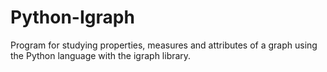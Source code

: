 # Python-Igraph

Program for studying properties, measures and attributes of a graph using the Python language with the igraph library.
